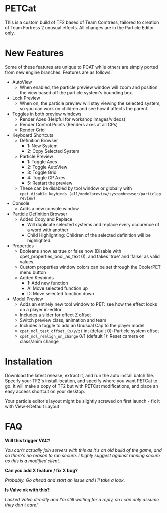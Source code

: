 # PETCat
This is a custom build of TF2 based of Team Comtress, tailored to creation of Team Fortress 2 unusual effects.
All changes are in the Particle Editor only.

# New Features
Some of these features are unique to PCAT while others are simply ported from new engine branches.
Features are as follows:

* AutoView
  * When enabled, the particle preview window will zoom and position the view based off the particle system's bounding box.
* Lock Preview
  * When on, the particle preview will stay viewing the selected system, so you can work on children and see how it affects the parent.
* Toggles in both preview windows
  * Render Axes (Helpful for workshop images/videos)
  * Render Control Points (Renders axes at all CPs)
  * Render Grid
* Keyboard Shortcuts
  * Definition Browser
    * 1: New System
    * 2: Copy Selected System
  * Particle Preview
    * 1: Toggle Axes
    * 2: Toggle AutoView
    * 3: Toggle Grid
    * 4: Toggle CP Axes
    * 5: Restart the preview
  * These can be disabled by tool window or globally with
```cpet_disable_keybinds_(all/modelpreview/systembrowser/particlepreview)```
* Console
  * Adds a new console window
* Particle Definition Browser
  * Added Copy and Replace
    * Will duplicate selected systems and replace every occurence of a word with another
    * Child Highlighting: Children of the selected definition will be highlighted
* Properties
  * Booleans show as true or false now (Disable with cpet_properties_bool_as_text 0), and takes 'true' and 'false' as valid values.
  * Custom properties window colors can be set through the CoolerPET menu button
  * Added Keybinds
    * 1: Add new function
    * A: Move selected function up
    * D: Move selected function down
* Model Preview
  * Adds an entirely new tool window to PET: see how the effect looks on a player in-editor
  * Includes a slider for effect Z offset
  * Switch preview class, animation and team
  * Includes a toggle to add an Unusual Cap to the player model
  * ```cpet_mdl_test_offset_(x/y/z)``` int (default 0): Particle system offset
  * ```cpet_mdl_realign_on_change``` 0/1 (default 1): Reset camera on class/anim change

# Installation

Download the latest release, extract it, and run the auto install batch file.
Specify your TF2's install location, and specify where you want PETCat to go.
It will make a copy of TF2 but with PETCat modifications, and place an easy access shortcut on your desktop.

Your particle editor's layout might be slightly screwed on first launch - fix it with View->Default Layout

# FAQ

**Will this trigger VAC?**

*You can't actually join servers with this as it's an old build of the game, and so there's no reason to run secure.
I highly suggest against running secure as this is a modified client.*

**Can you add X feature / fix X bug?**

*Probably. Go ahead and start an issue and I'll take a look.*

**Is Valve ok with this?**

*I asked Valve directly and I'm still waiting for a reply, so I can only assume they don't care!*
